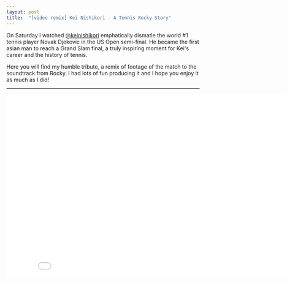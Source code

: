 ```yaml
---
layout: post
title:  "[video remix] Kei Nishikori - A Tennis Rocky Story"
---
```


On Saturday I watched [@keinishikori](https://twitter.com/keinishikori) emphatically dismatle the world #1 tennis player Novak Djokovic in the US Open semi-final. He became the first asian man to reach a Grand Slam final, a truly inspiring moment for Kei's career and the history of tennis.

Here you will find my humble tribute, a remix of footage of the match to the soundtrack from Rocky. I had lots of fun producing it and I hope you enjoy it as much as I did!

---

<iframe width="853" height="480" src="//www.youtube.com/embed/cr46AOvI4Ek" frameborder="0" allowfullscreen></iframe>
